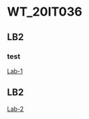 # WT_20IT036
## LB2
### test

[Lab-1](https://krishnagevariya05.github.io/WT_20IT036/)

## LB2

[Lab-2](https://krishnagevariya05.github.io/WT_20IT036/)

